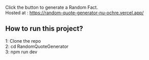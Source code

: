 Click the button to generate a Random Fact. <br/>
Hosted at : https://random-quote-generator-nu-ochre.vercel.app/
## How to run this project?
1: Clone the repo <br/>
2: cd RandomQuoteGenerator<br/>
3: npm run dev
